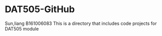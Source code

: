 # DAT505-GitHub
Sun,liang
B161006083
This is a directory that includes code projects for DAT505 module
